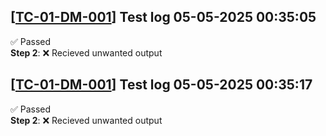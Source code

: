 [[TC-01-DM-001](../../tests/TS-01_Metadata_managment/TS-DM-001#TC-01-DM-001)] Test log 05-05-2025 00:35:05
---
✅ Passed<br>
**Step 2**: ❌ Recieved unwanted output

[[TC-01-DM-001](../../tests/TS-01_Metadata_managment/TS-DM-001#TC-01-DM-001)] Test log 05-05-2025 00:35:17
---
✅ Passed<br>
**Step 2**: ❌ Recieved unwanted output

